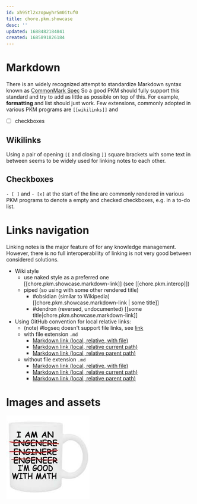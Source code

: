 ```yaml
---
id: xh95tl2xzopwyhr5m0ituf0
title: chore.pkm.showcase
desc: ''
updated: 1688482184841
created: 1685891826184
---
```



# Markdown
  
There is an widely recognized attempt to standardize Markdown syntax
known as [CommonMark Spec](https://spec.commonmark.org/) So a good PKM
should fully support this standard and try to add as little as
possible on top of this. For example, __formatting__ and list should
just work. Few extensions, commonly adopted in various PKM programs are 
`[[wikilinks]]` and 
- [ ] checkboxes

## Wikilinks

Using a pair of opening  `[[` and closing `]]` square brackets with
some text in between seems to be widely used for linking notes to each
other.

## Checkboxes

`- [ ]` and `- [x]` at the start of the line are commonly rendered in
various PKM programs to denote a empty and checked checkboxes, e.g. in a to-do
list.


# Links navigation

Linking notes is the major feature of for  any knowledge management. However, there is no full interoperability of linking is not very good between considered solutions.

- Wiki style
    - use naked style as a preferred one 
            [[chore.pkm.showcase.markdown-link]]
            (see [[chore.pkm.interop]])
    - piped (so using with some other rendered title)
        - #obsidian (similar to Wikipedia) 
            [[chore.pkm.showcase.markdown-link | some title]]
        - #dendron (reversed, undocumented)
            [[some title|chore.pkm.showcase.markdown-link]]
- Using GitHub convention for local relative links:
    - (note) #logseq doesn't support file links, see [link](https://github.com/logseq/logseq/discussions/8003)
    - with file extension `.md`
        - [Markdown link (local, relative, with file)](chore.pkm.showcase.markdown-link.md)
        - [Markdown link (local, relative current path)](./chore.pkm.showcase.markdown-link.md)
        - [Markdown link (local, relative parent path)](../notes/chore.pkm.showcase.markdown-link.md)
    - without file extension `.md`
        - [Markdown link (local, relative, with file)](chore.pkm.showcase.markdown-link)
        - [Markdown link (local, relative current path)](./chore.pkm.showcase.markdown-link)
        - [Markdown link (local, relative parent path)](../notes/chore.pkm.showcase.markdown-link)


# Images and assets
  
 ![sdf.jpg](assets/sdf_1685951313419_0.jpg)

